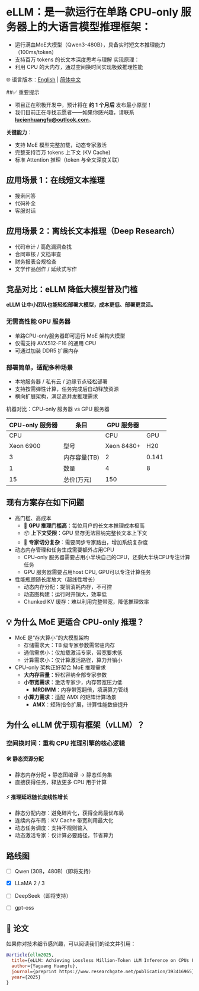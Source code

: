 # eLLM：是一款运行在单路 CPU-only 服务器上的大语言模型推理框架：
- 运行满血MoE大模型（Qwen3-480B），具备实时短文本推理能力（100ms/token）
- 支持百万 tokens 的长文本深度思考与理解
实现原理：
- 利用 CPU 的大内存，通过空间换时间实现极致推理性能

🌐 语言版本：[English](README.md) | [简体中文](README.zh-CN.md)

##✅ 重要提示
* 项目正在积极开发中，预计将在 **约 1 个月后** 发布最小原型！  
* 我们目前正在寻找志愿者——如果你感兴趣，请联系 **lucienhuangfu@outlook.com**。

**关键能力**：
* 支持 MoE 模型完整加载，动态专家激活
* 完整支持百万 tokens 上下文 (KV Cache)
* 标准 Attention 推理（token 与全文深度关联）

## 应用场景 1：在线短文本推理
* 搜索问答
* 代码补全
* 客服对话

## 应用场景 2：离线长文本推理（Deep Research）
- 代码审计 / 高危漏洞查找
- 合同审核 / 文档审查  
- 财务报表合规检查
- 文学作品创作 / 延续式写作 

## 竞品对比：eLLM 降低大模型普及门槛

**eLLM 让中小团队也能轻松部署大模型，成本更低、部署更灵活。**

### 无需高性能 GPU 服务器
- 单路CPU-only服务器即可运行 MoE 架构大模型  
- 仅需支持 AVX512-F16 的通用 CPU  
- 可通过加装 DDR5 扩展内存 

### 部署简单，适配多种场景
- 本地服务器 / 私有云 / 边缘节点轻松部署  
- 支持按需弹性计算，任务完成后自动释放资源  
- 横向扩展架构，满足高并发推理需求

机器对比：CPU-only 服务器 vs GPU 服务器

| CPU-only 服务器 | 条目 | GPU 服务器 | |
|----------|--------------|------------|------|
|CPU ||CPU|GPU| 
| Xeon 6900| 型号           |   Xeon 8480+     | H20   |
|3|内存容量(TB)|2|0.141|
| 1| 数量          |4        | 8  |
|15|总价(万元) |150| 


## 现有方案存在如下问题
- 高门槛、高成本
  - 🧠 **GPU 推理门槛高**：每位用户的长文本推理成本极高
  - 📦 **上下文受限**：GPU 显存无法容纳完整长文本上下文
  - 🔀 **专家切分复杂**：需要同步专家路由，增加系统复杂度
- 动态内存管理和任务生成需要额外占用CPU
  - CPU-only 服务器需要占用小半块自己的CPU，还剩大半块CPU专注计算任务
  - GPU 服务器需要占用host CPU, GPU可以专注计算任务
- 性能瓶颈随长度放大（超线性增长）
  - 动态内存分配：提前消耗内存，不可控
  - 动态图构建：运行时开销大，效率低
  - Chunked KV 缓存：难以利用完整带宽，降低推理效率


## 💡 为什么 MoE 更适合 CPU-only 推理？

- MoE 是“存大算小”的大模型架构
  - 存储需求大：TB 级专家参数需常驻内存  
  - 通信需求小：仅加载激活专家，带宽要求低  
  - 计算需求小：仅计算激活路径，算力开销小  
- CPU-only 架构正好契合 MoE 推理需求
  - **大内存容量**：轻松容纳全部专家参数  
  - **小带宽需求**：激活专家少，内存带宽压力低
    - **MRDIMM**：内存带宽翻倍，填满算力管线  
  - **小算力需求**：适配 AMX 的矩阵计算场景
    - **AMX**：矩阵指令扩展，计算性能数倍提升


## 为什么 eLLM 优于现有框架（vLLM）？

### 空间换时间：重构 CPU 推理引擎的核心逻辑

#### 🛠️ 静态资源分配
- 静态内存分配 + 静态图编译 -> 静态任务集
- 直接获得任务，释放更多 CPU 用于计算

#### ⚡ 推理延迟随长度**线性增长**
- 静态分配内存：避免碎片化，获得全局最优布局  
- 连续内存布局：KV Cache 带宽利用最大化  
- 动态任务调度：支持不规则输入  
- 动态激活专家：仅计算必要路径，节省算力


## 路线图
* [ ] Qwen (30B，480B)（即将支持）
* [x] LLaMA 2 / 3
* [ ] DeepSeek（即将支持）
* [ ] gpt-oss


## 📄 论文

如果你对技术细节感兴趣，可以阅读我们的论文并引用：

```bibtex
@article{ellm2025,
  title={eLLM: Achieving Lossless Million-Token LLM Inference on CPUs Faster Than GPUs},
  author={Yaguang Huangfu},
  journal={preprint https://www.researchgate.net/publication/393416965},
  year={2025}
}
